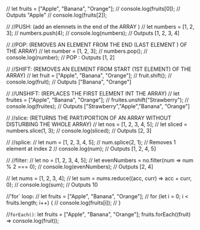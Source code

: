 // let fruits = ["Apple", "Banana", "Orange"];
// console.log(fruits[0]); // Outputs "Apple"
// console.log(fruits[2]); 

// //PUSH:                          (add an elemnets in the end of the ARRAY )
// let numbers = [1, 2, 3];
// numbers.push(4);
// console.log(numbers); // Outputs [1, 2, 3, 4]

// //POP:       (REMOVES AN ELEMENT FROM THE END (LAST ELEMENT ) OF THE ARRAY)
// let number = [1, 2, 3];
// numbers.pop();
// console.log(number); // POP : Outputs [1, 2]

// //SHIFT:             (REMOVES AN ELEMENT FROM START (1ST ELEMENT) OF THE ARRAY)
// let fruit = ["Apple", "Banana", "Orange"];
// fruit.shift();
// console.log(fruit); // Outputs ["Banana", "Orange"]

// //UNSHIFT:   (REPLACES THE FIRST ELEMENT INT THE ARRAY)
// let fruites = ["Apple", "Banana", "Orange"];
// fruites.unshift("Strawberry");
// console.log(fruites); // Outputs ["Strawberry","Apple","Banana", "Orange"]

// //slice:  (RETURNS THE PART/PORTION OF AN ARRAY WITHOUT DISTURBING THE WHOLE ARRAY)
// let nos = [1, 2, 3, 4, 5];
// let sliced = numbers.slice(1, 3);
// console.log(sliced); // Outputs [2, 3]

// //splice:
// let num = [1, 2, 3, 4, 5];
// num.splice(2, 1); // Removes 1 element at index 2
// console.log(num); // Outputs [1, 2, 4, 5]

// //filter:
// let no = [1, 2, 3, 4, 5];
// let evenNumbers = no.filter(num => num % 2 === 0);
// console.log(evenNumbers); // Outputs [2, 4]

// let nums = [1, 2, 3, 4];
// let sum = nums.reduce((acc, curr) => acc + curr, 0);
// console.log(sum); // Outputs 10

//'for` loop:
// let fruits = ["Apple", "Banana", "Orange"];
// for (let i = 0; i < fruits.length; i++) {
// console.log(fruits[i]);
// }

//`forEach()`:
let fruits = ["Apple", "Banana", "Orange"];
fruits.forEach((fruit) => console.log(fruit));
